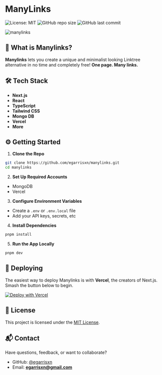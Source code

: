 # ManyLinks

![License: MIT](https://img.shields.io/badge/License-MIT-yellow.svg) ![GitHub repo size](https://img.shields.io/github/repo-size/egarrisxn/manylinks) ![GitHub last commit](https://img.shields.io/github/last-commit/egarrisxn/manylinks)

![manylinks](https://github.com/user-attachments/assets/49275ea8-a8e1-40f7-992a-409f5f1ef2a6)

## 🚀 What is Manylinks?

**Manylinks** lets you create a unique and minimalist looking Linktree alternative in no time and completely free! **One page. Many links.**

## 🛠️ Tech Stack

- **Next.js**
- **React**
- **TypeScript**
- **Tailwind CSS**
- **Mongo DB**
- **Vercel**
- **More**

## ⚙️ Getting Started

1. **Clone the Repo**

```bash
git clone https://github.com/egarrisxn/manylinks.git
cd manylinks
```

2. **Set Up Required Accounts**

- MongoDB
- Vercel

3. **Configure Environment Variables**

- Create a `.env` or `.env.local` file
- Add your API keys, secrets, etc

4. **Install Dependencies**

```bash
pnpm install
```

5. **Run the App Locally**

```bash
pnpm dev
```

## 🚀 Deploying

The easiest way to deploy Manylinks is with **Vercel**, the creators of Next.js. Smash the button below to begin.

[![Deploy with Vercel](https://vercel.com/button)](https://vercel.com/new?utm_medium=default-template&filter=next.js&utm_source=create-next-app&utm_campaign=create-next-app-readme)

## 📄 License

This project is licensed under the [MIT License](LICENSE).

## 📬 Contact

Have questions, feedback, or want to collaborate?

- GitHub: [@egarrisxn](https://github.com/egarrisxn)
- Email: **egarrisxn@gmail.com**

